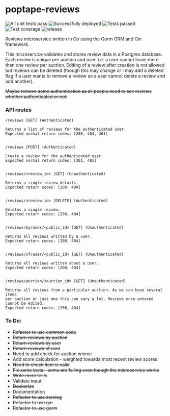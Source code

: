 # poptape-reviews
![All unit tests pass](https://github.com/cliveyg/poptape-reviews/actions/workflows/unit-tests.yml/badge.svg) ![Successfully deployed](https://github.com/cliveyg/poptape-reviews/actions/workflows/post-merge-deployment.yml/badge.svg) ![Tests passed](https://img.shields.io/endpoint?url=https://gist.githubusercontent.com/cliveyg/c0dcede40c842bca92c6f8a5e4583c3c/raw/1a3c12842bd6c2ed67a413b0fe14d7698282c384/poptape-reviews-go-tests.json&label=Tests) ![Test coverage](https://img.shields.io/endpoint?url=https://gist.githubusercontent.com/cliveyg/c0dcede40c842bca92c6f8a5e4583c3c/raw/5c2990d505cc30965a424e538a4aae4c3f8050ca/poptape-reviews-go-coverage.json&label=Test%20Coverage) ![release](https://img.shields.io/github/v/release/cliveyg/poptape-reviews)



Reviews microservice written in Go using the Gorm ORM and Gin framework. 

This microservice validates and stores review data in a Postgres database.
Each review is unique per auction and user. i.e. a user cannot leave more
than one review per auction. Editing of a review after creation is not allowed
but reviews can be deleted (though this may change or I may add a deleted flag
if a user wants to remove a review so a user cannot delete a review and add
another).

~~Maybe remove some authentication as all people need to see reviews whether 
authenticated or not.~~

### API routes

```
/reviews [GET] (Authenticated)

Returns a list of reviews for the authenticated user.
Expected normal return codes: [200, 404, 401]


/reviews [POST] (Authenticated)

Create a review for the authenticated user.
Expected normal return codes: [201, 401]


/reviews/<review_id> [GET] (Unauthenticated)

Returns a single review details.
Expected return codes: [200, 404]


/reviews/<review_id> [DELETE] (Authenticated)

Deletes a single review.
Expected return codes: [200, 404]


/reviews/by/user/<public_id> [GET] (Unauthenticated)

Returns all reviews written by a user.
Expected return codes: [200, 404]


/reviews/of/user/<public_id> [GET] (Unauthenticated)

Returns all reviews written about a user.
Expected return codes: [200, 404]


/reviews/auction/<auction_id> [GET] (Unauthenticated)

Returns all reviews from a particular auction. As we can have several items
per auction or just one this can vary a lot. Reviews once entered cannot be edited.
Expected return codes: [200, 404]

```

### To Do:
* ~~Refactor to use common code~~
* ~~Return reviews by auction~~
* ~~Return reviews by user~~
* ~~Return reviews of user~~
* Need to add check for auction winner
* Add score calculation - weighted towards most recent review scores
* ~~Need to check item is valid~~
* ~~Fix some tests - some are failing even though the microservice works~~
* ~~Write more tests~~
* ~~Validate input~~
* ~~Dockerize~~
* Documentation
* ~~Refactor to use zerolog~~
* ~~Refactor to use gin~~
* ~~Refactor to use gorm~~

